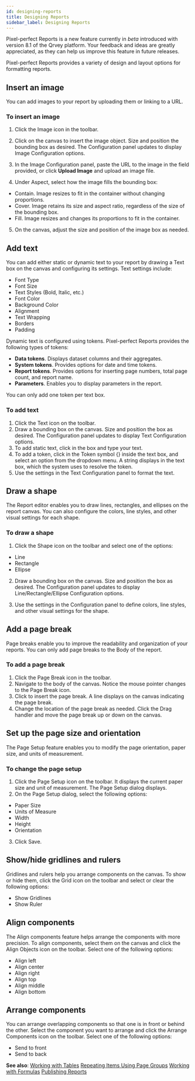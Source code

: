 ```yaml
---
id: designing-reports
title: Designing Reports
sidebar_label: Designing Reports
---
```

<div style={{textAlign: "justify"}}>


Pixel-perfect Reports is a new feature currently in *beta* introduced with version 8.1 of the Qrvey platform. Your feedback and ideas are greatly appreciated, as they can help us improve this feature in future releases.

Pixel-perfect Reports provides a variety of design and layout options for formatting reports. 

## Insert an image
You can add images to your report by uploading them or linking to a URL.

### To insert an image
1. Click the Image icon in the toolbar. 

2. Click on the canvas to insert the image object. Size and position the bounding box as desired. The Configuration panel updates to display Image Configuration options. 

3. In the Image Configuration panel, paste the URL to the image in the field provided, or click **Upload Image** and upload an image file. 

4. Under Aspect, select how the image fills the bounding box:
  - Contain. Image resizes to fit in the container without changing proportions. 
  - Cover. Image retains its size and aspect ratio, regardless of the size of the bounding box.
  - Fill. Image resizes and changes its proportions to fit in the container.


5. On the canvas, adjust the size and position of the image box as needed. 

## Add text
You can add either static or dynamic text to your report by drawing a Text box on the canvas and configuring its settings. Text settings include:
- Font Type
- Font Size
- Text Styles (Bold, Italic, etc.)
- Font Color
- Background Color
- Alignment
- Text Wrapping
- Borders
- Padding

Dynamic text is configured using tokens. Pixel-perfect Reports provides the following types of tokens:
- **Data tokens**. Displays dataset columns and their aggregates. 
- **System tokens**. Provides options for date and time tokens. 
- **Report tokens**. Provides options for inserting page numbers, total page count, and report name. 
- **Parameters**. Enables you to display parameters in the report.  

You can only add one token per text box. 

### To add text
1. Click the Text icon on the toolbar. 
2. Draw a bounding box on the canvas. Size and position the box as desired. The Configuration panel updates to display Text Configuration options.
3. To add static text, click in the box and type your text.  
4. To add a token, click in the Token symbol {} inside the text box, and select an option from the dropdown menu. A string displays in the text box, which the system uses to resolve the token. 
5. Use the settings in the Text Configuration panel to format the text. 

## Draw a shape
The Report editor enables you to draw lines, rectangles, and ellipses on the report canvas. You can also configure the colors, line styles, and other visual settings for each shape. 

### To draw a shape
1. Click the Shape icon on the toolbar and select one of the options:
  - Line
  - Rectangle
  - Ellipse

2. Draw a bounding box on the canvas. Size and position the box as desired. The Configuration panel updates to display Line/Rectangle/Ellipse Configuration options. 

3. Use the settings in the Configuration panel to define colors, line styles, and other visual settings for the shape. 

## Add a page break
Page breaks enable you to improve the readability and organization of your reports. You can only add page breaks to the Body of the report. 

### To add a page break
1. Click the Page Break icon in the toolbar. 
2. Navigate to the body of the canvas. Notice the mouse pointer changes to the Page Break icon. 
3. Click to insert the page break. A line displays on the canvas indicating the page break. 
4. Change the location of the page break as needed. Click the Drag handler and move the page break up or down on the canvas.

## Set up the page size and orientation
The Page Setup feature enables you to modify the page orientation, paper size, and units of measurement. 

### To change the page setup
1. Click the Page Setup icon on the toolbar. It displays the current paper size and unit of measurement. The Page Setup dialog displays. 
2. On the Page Setup dialog, select the following options:
  - Paper Size
  - Units of Measure
  - Width
  - Height
  - Orientation
3. Click Save. 

## Show/hide gridlines and rulers
Gridlines and rulers help you arrange components on the canvas. To show or hide them, click the Grid icon on the toolbar and select or clear the following options:
- Show Gridlines
- Show Ruler

## Align components
The Align components feature helps arrange the components with more precision. To align components, select them on the canvas and click the Align Objects icon on the toolbar. Select one of the following options:
- Align left
- Align center
- Align right
- Align top
- Align middle
- Align bottom

## Arrange components
You can arrange overlapping components so that one is in front or behind the other. Select the component you want to arrange and click the Arrange Components icon on the toolbar. Select one of the following options: 
- Send to front
- Send to back

**See also**:
[Working with Tables](tables.md)
[Repeating Items Using Page Groups](page-groups.md)
[Working with Formulas](formulas.md)
[Publishing Reports](publishing-reports.md)

</div>